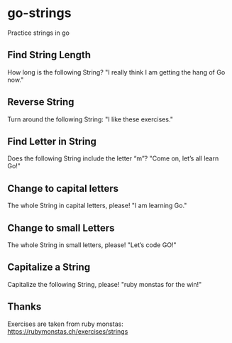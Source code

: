 # go-strings
Practice strings in go

## Find String Length
How long is the following String? "I really think I am getting the hang of Go now."

## Reverse String
Turn around the following String: "I like these exercises."

## Find Letter in String
Does the following String include the letter “m”? "Come on, let’s all learn Go!"

## Change to capital letters
The whole String in capital letters, please! "I am learning Go."

## Change to small Letters
The whole String in small letters, please! "Let’s code GO!"

## Capitalize a String
Capitalize the following String, please! "ruby monstas for the win!"

## Thanks
Exercises are taken from ruby monstas: https://rubymonstas.ch/exercises/strings


